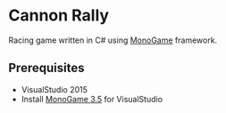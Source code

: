# Cannon Rally

Racing game written in C# using [MonoGame](http://www.monogame.net) framework. 

## Prerequisites

- VisualStudio 2015
- Install [MonoGame 3.5](http://www.monogame.net/2016/03/17/monogame-3-5/) for VisualStudio
